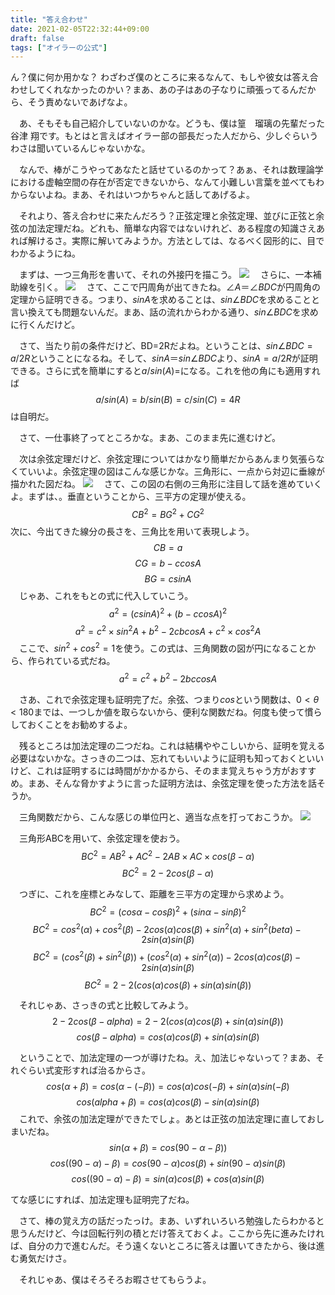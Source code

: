 ```yaml
---
title: "答え合わせ"
date: 2021-02-05T22:32:44+09:00
draft: false
tags: ["オイラーの公式"]
---
```


  ん？僕に何か用かな？
  わざわざ僕のところに来るなんて、もしや彼女は答え合わせしてくれなかったのかい？まあ、あの子はあの子なりに頑張ってるんだから、そう責めないであげなよ。

  　あ、そもそも自己紹介していないのかな。どうも、僕は篁　瑠璃の先輩だった谷津 翔です。もとはと言えばオイラー部の部長だった人だから、少しぐらいうわさは聞いているんじゃないかな。

  　なんで、棒がこうやってあなたと話せているのかって？あぁ、それは数理論学における虚軸空間の存在が否定できないから、なんて小難しい言葉を並べてもわからないよね。まあ、それはいつかちゃんと話してあげるよ。

  　それより、答え合わせに来たんだろう？正弦定理と余弦定理、並びに正弦と余弦の加法定理だね。どれも、簡単な内容ではないけれど、ある程度の知識さえあれば解けるさ。実際に解いてみようか。方法としては、なるべく図形的に、目でわかるようにね。

  　まずは、一つ三角形を書いて、それの外接円を描こう。
  ![](https://cdn.discordapp.com/attachments/697796206327234595/806510970226606100/eb7c6e925618708475d6636bea65dea25ce44f28d3ddffb0f4e45dd202481c11.png)
  　さらに、一本補助線を引く。
  ![](https://cdn.discordapp.com/attachments/697796206327234595/806511282580226098/c6b7ff72861e675486f4b6cf4f3a729c13fb09ac7e4b25124ee838215ac5bf11.png)
  　さて、ここで円周角が出てきたね。$∠A＝∠BDC$が円周角の定理から証明できる。つまり、$sinA$を求めることは、$sin∠BDC$を求めることと言い換えても問題ないんだ。まあ、話の流れからわかる通り、$sin∠BDC$を求めに行くんだけど。

  　さて、当たり前の条件だけど、BD=2Rだよね。ということは、$sin∠BDC = a/2R$ということになるね。そして、$sinA＝sin∠BDC$より、$sinA = a/2R$が証明できる。さらに式を簡単にすると$a/sin(A)=$になる。これを他の角にも適用すれば$$a/sin(A)=b/sin(B)=c/sin(C)=4R$$は自明だ。

  　さて、一仕事終了ってところかな。まあ、このまま先に進むけど。

  　次は余弦定理だけど、余弦定理についてはかなり簡単だからあんまり気張らなくていいよ。余弦定理の図はこんな感じかな。三角形に、一点から対辺に垂線が描かれた図だね。
  ![](https://cdn.discordapp.com/attachments/697796206327234595/806867727787884565/1211486842dd3e91.png)
  　さて、この図の右側の三角形に注目して話を進めていくよ。まずは、。垂直ということから、三平方の定理が使える。
  $$CB^2 = BG^2 + CG^2$$
  次に、今出てきた線分の長さを、三角比を用いて表現しよう。
  $$CB=a$$
  $$CG=b-ccosA$$
  $$BG=csinA$$
  　じゃあ、これをもとの式に代入していこう。
  $$a^2 = (csinA)^2+(b-ccosA)^2$$
  $$a^2 = c^2\times sin^2A + b^2 -2cbcosA + c^2\times cos^2A$$
  　ここで、$sin^2+cos^2=1$を使う。この式は、三角関数の図が円になることから、作られている式だね。
  $$a^2 = c^2 + b^2 -2bccosA$$

  　さあ、これで余弦定理も証明完了だ。余弦、つまり$cos$という関数は、$0< \theta < 180$までは、一つしか値を取らないから、便利な関数だね。何度も使って慣らしておくことをお勧めするよ。

  　残るところは加法定理の二つだね。これは結構ややこしいから、証明を覚える必要はないかな。さっきの二つは、忘れてもいいように証明も知っておくといいけど、これは証明するには時間がかかるから、そのまま覚えちゃう方がおすすめ。まあ、そんな脅かすように言った証明方法は、余弦定理を使った方法を話そうか。

  　三角関数だから、こんな感じの単位円と、適当な点を打っておこうか。
  ![](https://cdn.discordapp.com/attachments/697796206327234595/806867727787884565/1211486842dd3e91.png)

  　三角形ABCを用いて、余弦定理を使おう。
  $$BC^2 = AB^2 + AC^2 -2AB\times AC\times cos(\beta - \alpha)$$
  $$BC^2 = 2-2cos(\beta - \alpha)$$

  　つぎに、これを座標とみなして、距離を三平方の定理から求めよう。
  $$BC^2 = (cos\alpha - cos\beta)^2 + (sin\alpha - sin\beta)^2$$
  $$BC^2 = cos^2(\alpha)+cos^2(\beta)-2cos(\alpha)cos(\beta)+sin^2(\alpha)+sin^2(beta)-2sin(\alpha)sin(\beta)$$
  $$BC^2 = (cos^2(\beta) + sin^2(\beta))+(cos^2(\alpha)+sin^2(\alpha))-2cos(\alpha)cos(\beta)-2sin(\alpha)sin(\beta)$$
  $$BC^2 = 2-2(cos(\alpha)cos(\beta)+sin(\alpha)sin(\beta))$$

  　それじゃあ、さっきの式と比較してみよう。
  $$2-2cos(\beta-alpha)=2-2(cos(\alpha)cos(\beta)+sin(\alpha)sin(\beta))$$
  $$cos(\beta-alpha)=cos(\alpha)cos(\beta)+sin(\alpha)sin(\beta)$$

  　ということで、加法定理の一つが導けたね。え、加法じゃないって？まあ、それぐらい式変形すれば治るからさ。
  $$cos(\alpha + \beta)=cos(\alpha -(-\beta))=cos(\alpha)cos(-\beta)+sin(\alpha)sin(-\beta)$$
  $$cos(alpha + \beta)=cos(\alpha)cos(\beta)-sin(\alpha)sin(\beta)$$
  　これで、余弦の加法定理ができたでしょ。あとは正弦の加法定理に直しておしまいだね。
  $$sin(\alpha + \beta)=cos(90-\alpha - \beta))$$
  $$cos((90-\alpha) - \beta)=cos(90-\alpha)cos(\beta)+sin(90-\alpha)sin(\beta)$$
  $$cos((90-\alpha)-\beta)=sin(\alpha)cos(\beta)+cos(\alpha)sin(\beta)$$

  てな感じにすれば、加法定理も証明完了だね。

  　さて、棒の覚え方の話だったっけ。まあ、いずれいろいろ勉強したらわかると思うんだけど、今は回転行列の積とだけ答えておくよ。ここから先に進みたければ、自分の力で進むんだ。そう遠くないところに答えは置いてきたから、後は進む勇気だけさ。

  　それじゃあ、僕はそろそろお暇させてもらうよ。
